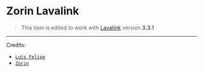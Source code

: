 # Zorin Lavalink

> This item is edited to work with [Lavalink](https://github.com/Frederikam/Lavalink) version **3.3.1**
---

Credits:
- [`Luís Felipe`](https://github.com/LuisFelip3)
- [`Zorin`](https://github.com/ZorinMusic)
